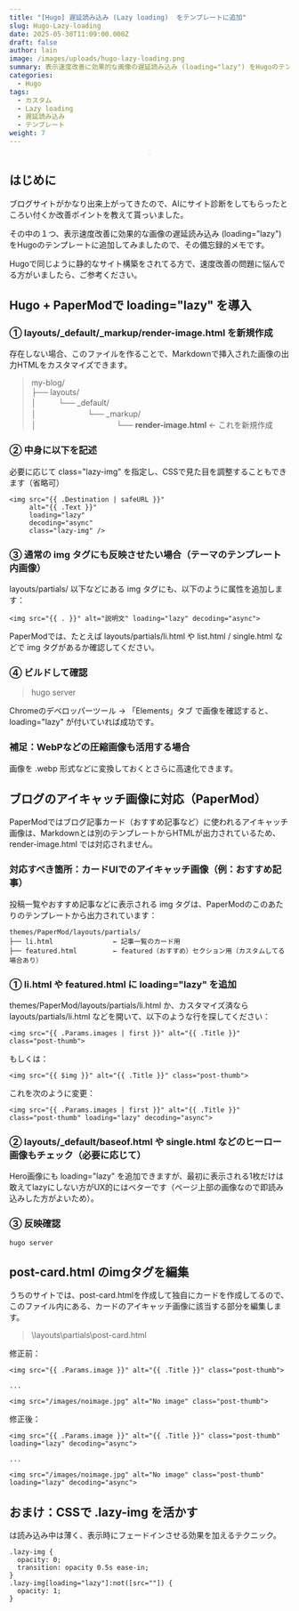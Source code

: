 ```yaml
---
title: "[Hugo] 遅延読み込み (Lazy loading)  をテンプレートに追加"
slug: Hugo-Lazy-loading
date: 2025-05-30T11:09:00.000Z
draft: false
author: lain
image: /images/uploads/hugo-lazy-loading.png
summary: 表示速度改善に効果的な画像の遅延読み込み (loading="lazy") をHugoのテンプレートに追加してみました
categories:
  - Hugo
tags:
  - カスタム
  - Lazy loading
  - 遅延読み込み
  - テンプレート
weight: 7
---
```

<center>
<img src="/images/uploads/hugo-lazy-loading.png" alt="" style="max-width:80%; height:auto; border:1px solid #ccc; border-radius:6px;" />
</center>

## はじめに

ブログサイトがかなり出来上がってきたので、AIにサイト診断をしてもらったところい付くか改善ポイントを教えて貰っいました。

その中の１つ、表示速度改善に効果的な画像の遅延読み込み (loading="lazy") をHugoのテンプレートに追加してみましたので、その備忘録的メモです。

Hugoで同じように静的なサイト構築をされてる方で、速度改善の問題に悩んでる方がいましたら、ご参考ください。

## Hugo + PaperModで loading="lazy" を導入

### ① layouts/_default/_markup/render-image.html を新規作成

存在しない場合、このファイルを作ることで、Markdownで挿入された画像の出力HTMLをカスタマイズできます。

> my-blog/<br>
> ├── layouts/<br>
> │ 　  　 └── _default/<br>
> │     　　　　　　  └── _markup/<br>
> │           　　　　　　　　　　└── **render-image.html**  ← これを新規作成<br>


### ② 中身に以下を記述
必要に応じて class="lazy-img" を指定し、CSSで見た目を調整することもできます（省略可）

```
<img src="{{ .Destination | safeURL }}"
     alt="{{ .Text }}"
     loading="lazy"
     decoding="async"
     class="lazy-img" />
```

### ③ 通常の img タグにも反映させたい場合（テーマのテンプレート内画像）

layouts/partials/ 以下などにある img タグにも、以下のように属性を追加します：

```
<img src="{{ . }}" alt="説明文" loading="lazy" decoding="async">
```
PaperModでは、たとえば layouts/partials/li.html や list.html / single.html などで img タグがあるか確認してください。

### ④ ビルドして確認

> hugo server

Chromeのデベロッパーツール → 「Elements」タブ で画像を確認すると、loading="lazy" が付いていれば成功です。

### 補足：WebPなどの圧縮画像も活用する場合

画像を .webp 形式などに変換しておくとさらに高速化できます。

## ブログのアイキャッチ画像に対応（PaperMod）

PaperModではブログ記事カード（おすすめ記事など）に使われるアイキャッチ画像は、Markdownとは別のテンプレートからHTMLが出力されているため、render-image.html では対応されません。

### 対応すべき箇所：カードUIでのアイキャッチ画像（例：おすすめ記事）

投稿一覧やおすすめ記事などに表示される img タグは、PaperModのこのあたりのテンプレートから出力されています：

```
themes/PaperMod/layouts/partials/
├── li.html               ← 記事一覧のカード用
├── featured.html         ← featured（おすすめ）セクション用（カスタムしてる場合あり）
```


### ① li.html や featured.html に loading="lazy" を追加

themes/PaperMod/layouts/partials/li.html か、カスタマイズ済なら 
layouts/partials/li.html などを開いて、以下のような行を探してください：

```
<img src="{{ .Params.images | first }}" alt="{{ .Title }}" class="post-thumb">
```
もしくは：
```
<img src="{{ $img }}" alt="{{ .Title }}" class="post-thumb">
```

これを次のように変更：

```
<img src="{{ .Params.images | first }}" alt="{{ .Title }}" class="post-thumb" loading="lazy" decoding="async">
```

### ② layouts/_default/baseof.html や single.html などのヒーロー画像もチェック（必要に応じて）

Hero画像にも loading="lazy" を追加できますが、最初に表示される1枚だけは敢えてlazyにしない方がUX的にはベターです（ページ上部の画像なので即読み込みした方がよいため）。

### ③ 反映確認

```
hugo server
```

## post-card.html のimgタグを編集

うちのサイトでは、post-card.htmlを作成して独自にカードを作成してるので、このファイル内にある、カードのアイキャッチ画像に該当する部分を編集します。

> \layouts\partials\post-card.html

修正前：
```
<img src="{{ .Params.image }}" alt="{{ .Title }}" class="post-thumb">

...

<img src="/images/noimage.jpg" alt="No image" class="post-thumb">

```

 修正後：

```
<img src="{{ .Params.image }}" alt="{{ .Title }}" class="post-thumb" loading="lazy" decoding="async">

...

<img src="/images/noimage.jpg" alt="No image" class="post-thumb" loading="lazy" decoding="async">
```


## おまけ：CSSで .lazy-img を活かす

は読み込み中は薄く、表示時にフェードインさせる効果を加えるテクニック。

```
.lazy-img {
  opacity: 0;
  transition: opacity 0.5s ease-in;
}
.lazy-img[loading="lazy"]:not([src=""]) {
  opacity: 1;
}
```


